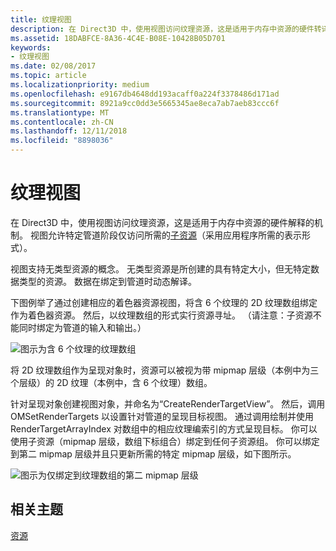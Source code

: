 ```yaml
---
title: 纹理视图
description: 在 Direct3D 中，使用视图访问纹理资源，这是适用于内存中资源的硬件转译机制。
ms.assetid: 18DABFCE-8A36-4C4E-B08E-10428B05D701
keywords:
- 纹理视图
ms.date: 02/08/2017
ms.topic: article
ms.localizationpriority: medium
ms.openlocfilehash: e9167db4648dd193acaff0a224f3378486d171ad
ms.sourcegitcommit: 8921a9cc0dd3e5665345ae8eca7ab7aeb83ccc6f
ms.translationtype: MT
ms.contentlocale: zh-CN
ms.lasthandoff: 12/11/2018
ms.locfileid: "8898036"
---
```

# <a name="texture-views"></a>纹理视图


在 Direct3D 中，使用视图访问纹理资源，这是适用于内存中资源的硬件解释的机制。 视图允许特定管道阶段仅访问所需的[子资源](resource-types.md)（采用应用程序所需的表示形式）。

视图支持无类型资源的概念。 无类型资源是所创建的具有特定大小，但无特定数据类型的资源。 数据在绑定到管道时动态解译。

下图例举了通过创建相应的着色器资源视图，将含 6 个纹理的 2D 纹理数组绑定作为着色器资源。 然后，以纹理数组的形式实行资源寻址。 （请注意：子资源不能同时绑定为管道的输入和输出。）

![图示为含 6 个纹理的纹理数组](images/d3d10-cube-texture-faces.png)

将 2D 纹理数组作为呈现对象时，资源可以被视为带 mipmap 层级（本例中为三个层级）的 2D 纹理（本例中，含 6 个纹理）数组。

针对呈现对象创建视图对象，并命名为“CreateRenderTargetView”。 然后，调用 OMSetRenderTargets 以设置针对管道的呈现目标视图。 通过调用绘制并使用 RenderTargetArrayIndex 对数组中的相应纹理编索引的方式呈现目标。 你可以使用子资源（mipmap 层级，数组下标组合）绑定到任何子资源组。 你可以绑定到第二 mipmap 层级并且只更新所需的特定 mipmap 层级，如下图所示。

![图示为仅绑定到纹理数组的第二 mipmap 层级](images/d3d10-cube-texture-faces-subresource.png)

## <a name="span-idrelated-topicsspanrelated-topics"></a><span id="related-topics"></span>相关主题


[资源](resources.md)

 

 




